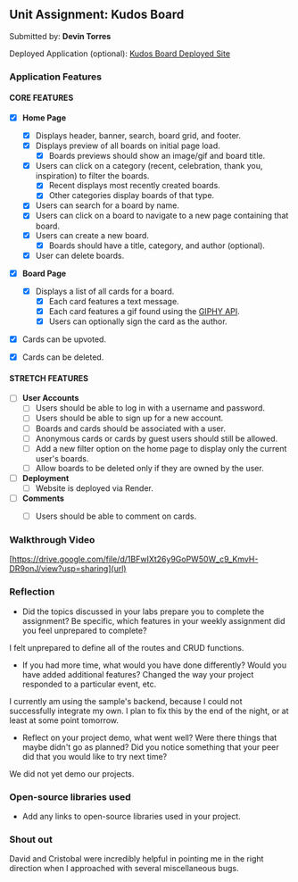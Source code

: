 ## Unit Assignment: Kudos Board

Submitted by: **Devin Torres**

Deployed Application (optional): [Kudos Board Deployed Site](ADD_LINK_HERE)

### Application Features

#### CORE FEATURES

- [x] **Home Page**
  - [x] Displays header, banner, search, board grid, and footer.
  - [x] Displays preview of all boards on initial page load.
    - [x] Boards previews should show an image/gif and board title.
  - [x] Users can click on a category (recent, celebration, thank you, inspiration) to filter the boards.
    - [x] Recent displays most recently created boards.
    - [x] Other categories display boards of that type.
  - [x] Users can search for a board by name.
  - [x] Users can click on a board to navigate to a new page containing that board.
  - [x] Users can create a new board.
    - [x] Boards should have a title, category, and author (optional).
  - [x] User can delete boards.
  
- [x] **Board Page**
  - [x] Displays a list of all cards for a board.
    -  [x] Each card features a text message.
    -  [x] Each card features a gif found using the [GIPHY API](https://developers.giphy.com/docs/api/).
    -  [x] Users can optionally sign the card as the author.  
-   [x] Cards can be upvoted.
-   [x] Cards can be deleted.


#### STRETCH FEATURES


- [ ] **User Accounts**
  - [ ] Users should be able to log in with a username and password.
  - [ ] Users should be able to sign up for a new account.
  - [ ]  Boards and cards should be associated with a user.
    - [ ]  Anonymous cards or cards by guest users should still be allowed.
  - [ ] Add a new filter option on the home page to display only the current user's boards.
  - [ ] Allow boards to be deleted only if they are owned by the user.
- [ ] **Deployment**
  - [ ] Website is deployed via Render.
- [ ] **Comments**
  - [ ] Users should be able to comment on cards.


### Walkthrough Video

[https://drive.google.com/file/d/1BFwIXt26y9GoPW50W_c9_KmvH-DR9onJ/view?usp=sharing](url)

### Reflection

* Did the topics discussed in your labs prepare you to complete the assignment? Be specific, which features in your weekly assignment did you feel unprepared to complete?

I felt unprepared to define all of the routes and CRUD functions.

* If you had more time, what would you have done differently? Would you have added additional features? Changed the way your project responded to a particular event, etc.
  
I currently am using the sample's backend, because I could not successfully integrate my own. I plan to fix this by the end of the night, or at least at some point tomorrow.

* Reflect on your project demo, what went well? Were there things that maybe didn't go as planned? Did you notice something that your peer did that you would like to try next time?

We did not yet demo our projects.

### Open-source libraries used

- Add any links to open-source libraries used in your project.

### Shout out

David and Cristobal were incredibly helpful in pointing me in the right direction when I approached with several miscellaneous bugs.
